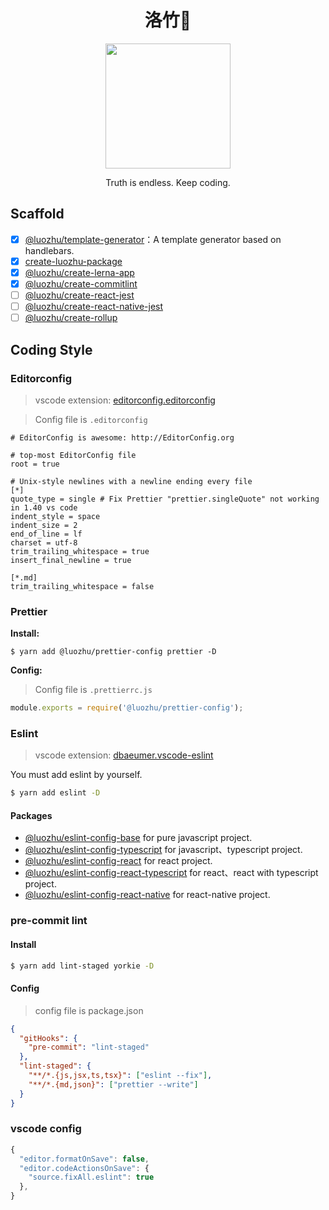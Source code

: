 <div align="center">
  <h1>洛竹🎋</h1>
  <img alt="" src="https://user-images.githubusercontent.com/13204332/128195385-ed8af07f-78a8-4254-937a-56c816712575.png" width="200"/>
  <p>Truth is endless. Keep coding.</p>
</div>

## Scaffold

- [x] [@luozhu/template-generator](https://github.com/youngjuning/luozhu/tree/main/packages/template-generator)：A template generator based on handlebars.
- [x] [create-luozhu-package](https://github.com/youngjuning/luozhu/tree/main/packages/create-luozhu-package/)
- [x] [@luozhu/create-lerna-app](https://github.com/youngjuning/luozhu/tree/main/packages/create-lerna-app/)
- [x] [@luozhu/create-commitlint](https://github.com/youngjuning/luozhu/tree/main/packages/create-commitlint)
- [ ] [@luozhu/create-react-jest](https://github.com/youngjuning/luozhu/tree/main/packages/create-react-jest/)
- [ ] [@luozhu/create-react-native-jest](https://github.com/youngjuning/luozhu/tree/main/packages/create-react-native-jest/)
- [ ] [@luozhu/create-rollup](https://github.com/youngjuning/luozhu/tree/main/packages/create-rollup/)

## Coding Style

### Editorconfig

> vscode extension: [editorconfig.editorconfig](https://marketplace.visualstudio.com/items?itemName=EditorConfig.EditorConfig)

> Config file is `.editorconfig`

```
# EditorConfig is awesome: http://EditorConfig.org

# top-most EditorConfig file
root = true

# Unix-style newlines with a newline ending every file
[*]
quote_type = single # Fix Prettier "prettier.singleQuote" not working in 1.40 vs code
indent_style = space
indent_size = 2
end_of_line = lf
charset = utf-8
trim_trailing_whitespace = true
insert_final_newline = true

[*.md]
trim_trailing_whitespace = false
```

### Prettier

**Install:**

```$
$ yarn add @luozhu/prettier-config prettier -D
```

**Config:**

> Config file is `.prettierrc.js`

```js
module.exports = require('@luozhu/prettier-config');
```

### Eslint

> vscode extension: [dbaeumer.vscode-eslint](https://marketplace.visualstudio.com/items?itemName=dbaeumer.vscode-eslint)

You must add eslint by yourself.

```sh
$ yarn add eslint -D
```

#### Packages

- [@luozhu/eslint-config-base](https://github.com/youngjuning/luozhu/tree/main/packages/eslint-config-base#readme) for pure javascript project.
- [@luozhu/eslint-config-typescript](https://github.com/youngjuning/luozhu/tree/main/packages/eslint-config-typescript#readme) for javascript、typescript project.
- [@luozhu/eslint-config-react](https://github.com/youngjuning/luozhu/tree/main/packages/eslint-config-react#readme) for react project.
- [@luozhu/eslint-config-react-typescript](https://github.com/youngjuning/luozhu/tree/main/packages/eslint-config-react-typescript#readme) for react、react with typescript project.
- [@luozhu/eslint-config-react-native](https://github.com/youngjuning/luozhu/tree/main/packages/eslint-config-react-native#readme) for react-native project.

### pre-commit lint

#### Install

```sh
$ yarn add lint-staged yorkie -D
```

#### Config

> config file is package.json

```json
{
  "gitHooks": {
    "pre-commit": "lint-staged"
  },
  "lint-staged": {
    "**/*.{js,jsx,ts,tsx}": ["eslint --fix"],
    "**/*.{md,json}": ["prettier --write"]
  }
}
```

### vscode config

```js
{
  "editor.formatOnSave": false,
  "editor.codeActionsOnSave": {
    "source.fixAll.eslint": true
  },
}
```
